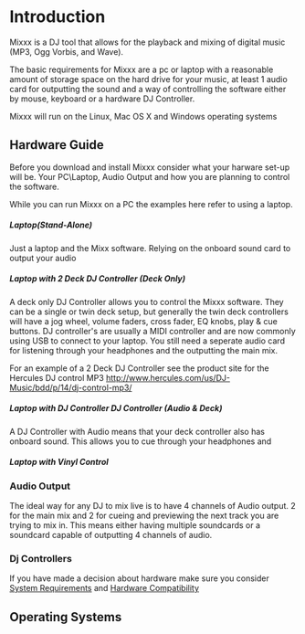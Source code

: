 # Introduction

Mixxx is a DJ tool that allows for the playback and mixing of digital
music (MP3, Ogg Vorbis, and Wave).

The basic requirements for Mixxx are a pc or laptop with a reasonable
amount of storage space on the hard drive for your music, at least 1
audio card for outputting the sound and a way of controlling the
software either by mouse, keyboard or a hardware DJ Controller.

Mixxx will run on the Linux, Mac OS X and Windows operating systems

## Hardware Guide

Before you download and install Mixxx consider what your harware set-up
will be. Your PC\\Laptop, Audio Output and how you are planning to
control the software.

While you can run Mixxx on a PC the examples here refer to using a
laptop.

##### Laptop(Stand-Alone)

Just a laptop and the Mixx software. Relying on the onboard sound card
to output your audio

##### Laptop with 2 Deck DJ Controller (Deck Only)

A deck only DJ Controller allows you to control the Mixxx software. They
can be a single or twin deck setup, but generally the twin deck
controllers will have a jog wheel, volume faders, cross fader, EQ knobs,
play & cue buttons. DJ controller's are usually a MIDI controller and
are now commonly using USB to connect to your laptop. You still need a
seperate audio card for listening through your headphones and the
outputting the main mix.

For an example of a 2 Deck DJ Controller see the product site for the
Hercules DJ control MP3
<http://www.hercules.com/us/DJ-Music/bdd/p/14/dj-control-mp3/>

##### Laptop with DJ Controller DJ Controller (Audio & Deck)

A DJ Controller with Audio means that your deck controller also has
onboard sound. This allows you to cue through your headphones and

##### Laptop with Vinyl Control

### Audio Output

The ideal way for any DJ to mix live is to have 4 channels of Audio
output. 2 for the main mix and 2 for cueing and previewing the next
track you are trying to mix in. This means either having multiple
soundcards or a soundcard capable of outputting 4 channels of audio.

### Dj Controllers

If you have made a decision about hardware make sure you consider
[System Requirements](System%20Requirements) and [Hardware
Compatibility](Hardware%20Compatibility)

## Operating Systems
